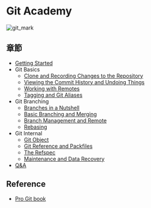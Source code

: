 # Git Academy

![git_mark](https://cdn-images-1.medium.com/max/910/1*BCZkmZR1_YzDZy22Vn4uUw.png)

## 章節
- [Getting Started](getting_started.md)
- Git Basics
  - [Clone and Recording Changes to the Repository](clone_recording_changes.md)
  - [Viewing the Commit History and Undoing Things](viewing_history_undoing.md)
  - [Working with Remotes](remote.md)
  - [Tagging and Git Aliases](tagging_aliase.md)
- Git Branching
  - [Branches in a Nutshell](branching_nutshell.md)
  - [Basic Branching and Merging](branching_merging.md)
  - [Branch Management and Remote](branch_mang_remote.md)
  - [Rebasing](rebasing.md)
- Git Internal
  - [Git Object](git_object.md)
  - [Git Reference and Packfiles](git_ref_packfiles.md)
  - [The Refspec](git_refspec.md)
  - [Maintenance and Data Recovery](git_maintain_data_recovery.md)
- [Q&A](q&a.md)

## Reference
- [Pro Git book](https://git-scm.com/book/en/v2)